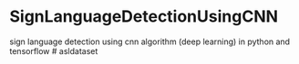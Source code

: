 # SignLanguageDetectionUsingCNN
sign language detection using cnn algorithm (deep learning) in python and tensorflow
#   a s l d a t a s e t  
 